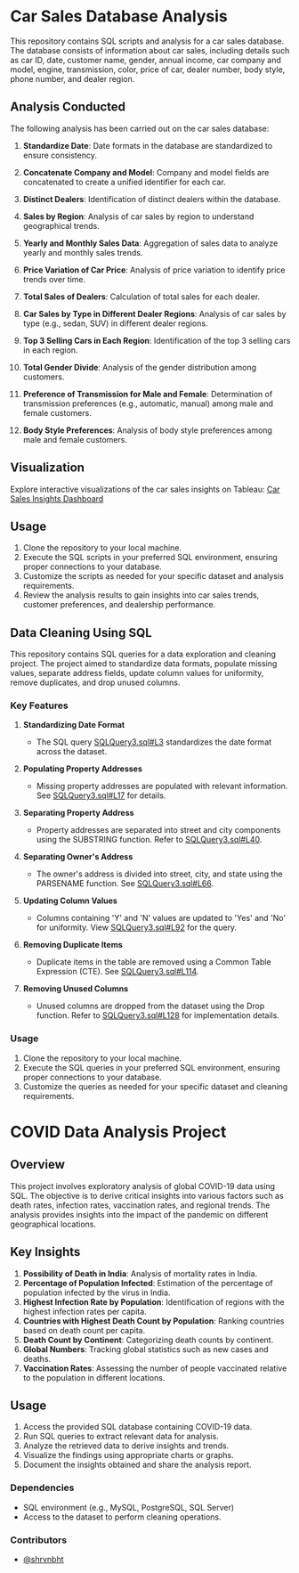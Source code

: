 # Car Sales Database Analysis

This repository contains SQL scripts and analysis for a car sales database. The database consists of information about car sales, including details such as car ID, date, customer name, gender, annual income, car company and model, engine, transmission, color, price of car, dealer number, body style, phone number, and dealer region.

## Analysis Conducted

The following analysis has been carried out on the car sales database:

1. **Standardize Date**: Date formats in the database are standardized to ensure consistency.

2. **Concatenate Company and Model**: Company and model fields are concatenated to create a unified identifier for each car.

3. **Distinct Dealers**: Identification of distinct dealers within the database.

4. **Sales by Region**: Analysis of car sales by region to understand geographical trends.

5. **Yearly and Monthly Sales Data**: Aggregation of sales data to analyze yearly and monthly sales trends.

6. **Price Variation of Car Price**: Analysis of price variation to identify price trends over time.

7. **Total Sales of Dealers**: Calculation of total sales for each dealer.

8. **Car Sales by Type in Different Dealer Regions**: Analysis of car sales by type (e.g., sedan, SUV) in different dealer regions.

9. **Top 3 Selling Cars in Each Region**: Identification of the top 3 selling cars in each region.

10. **Total Gender Divide**: Analysis of the gender distribution among customers.

11. **Preference of Transmission for Male and Female**: Determination of transmission preferences (e.g., automatic, manual) among male and female customers.

12. **Body Style Preferences**: Analysis of body style preferences among male and female customers.

## Visualization

Explore interactive visualizations of the car sales insights on Tableau: [Car Sales Insights Dashboard](https://public.tableau.com/app/profile/shravan.bhat2216/viz/CarSalesInsightsDashboard/Dashboard1)

## Usage

1. Clone the repository to your local machine.
2. Execute the SQL scripts in your preferred SQL environment, ensuring proper connections to your database.
3. Customize the scripts as needed for your specific dataset and analysis requirements.
4. Review the analysis results to gain insights into car sales trends, customer preferences, and dealership performance.


## Data Cleaning Using SQL

This repository contains SQL queries for a data exploration and cleaning project. The project aimed to standardize data formats, populate missing values, separate address fields, update column values for uniformity, remove duplicates, and drop unused columns.

### Key Features

1. **Standardizing Date Format**
   - The SQL query [SQLQuery3.sql#L3](https://github.com/shrvnbht/Data-Cleaning-Using-SQL/blob/main/SQLQuery3.sql#L3) standardizes the date format across the dataset.

2. **Populating Property Addresses**
   - Missing property addresses are populated with relevant information. See [SQLQuery3.sql#L17](https://github.com/shrvnbht/Data-Cleaning-Using-SQL/blob/main/SQLQuery3.sql#L17) for details.

3. **Separating Property Address**
   - Property addresses are separated into street and city components using the SUBSTRING function. Refer to [SQLQuery3.sql#L40](https://github.com/shrvnbht/Data-Cleaning-Using-SQL/blob/main/SQLQuery3.sql#L40).

4. **Separating Owner's Address**
   - The owner's address is divided into street, city, and state using the PARSENAME function. See [SQLQuery3.sql#L66](https://github.com/shrvnbht/Data-Cleaning-Using-SQL/blob/main/SQLQuery3.sql#L66).

5. **Updating Column Values**
   - Columns containing 'Y' and 'N' values are updated to 'Yes' and 'No' for uniformity. View [SQLQuery3.sql#L92](https://github.com/shrvnbht/Data-Cleaning-Using-SQL/blob/main/SQLQuery3.sql#L92) for the query.

6. **Removing Duplicate Items**
   - Duplicate items in the table are removed using a Common Table Expression (CTE). See [SQLQuery3.sql#L114](https://github.com/shrvnbht/Data-Cleaning-Using-SQL/blob/main/SQLQuery3.sql#L114).

7. **Removing Unused Columns**
   - Unused columns are dropped from the dataset using the Drop function. Refer to [SQLQuery3.sql#L128](https://github.com/shrvnbht/Data-Cleaning-Using-SQL/blob/main/SQLQuery3.sql#L128) for implementation details.

### Usage
1. Clone the repository to your local machine.
2. Execute the SQL queries in your preferred SQL environment, ensuring proper connections to your database.
3. Customize the queries as needed for your specific dataset and cleaning requirements.

# COVID Data Analysis Project

## Overview

This project involves exploratory analysis of global COVID-19 data using SQL. The objective is to derive critical insights into various factors such as death rates, infection rates, vaccination rates, and regional trends. The analysis provides insights into the impact of the pandemic on different geographical locations.

## Key Insights

1. **Possibility of Death in India**: Analysis of mortality rates in India.
2. **Percentage of Population Infected**: Estimation of the percentage of population infected by the virus in India.
3. **Highest Infection Rate by Population**: Identification of regions with the highest infection rates per capita.
4. **Countries with Highest Death Count by Population**: Ranking countries based on death count per capita.
5. **Death Count by Continent**: Categorizing death counts by continent.
6. **Global Numbers**: Tracking global statistics such as new cases and deaths.
7. **Vaccination Rates**: Assessing the number of people vaccinated relative to the population in different locations.

## Usage

1. Access the provided SQL database containing COVID-19 data.
2. Run SQL queries to extract relevant data for analysis.
3. Analyze the retrieved data to derive insights and trends.
4. Visualize the findings using appropriate charts or graphs.
5. Document the insights obtained and share the analysis report.

### Dependencies
- SQL environment (e.g., MySQL, PostgreSQL, SQL Server)
- Access to the dataset to perform cleaning operations.

### Contributors
- [@shrvnbht](https://github.com/shrvnbht)
